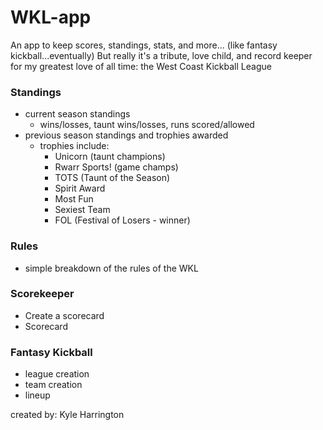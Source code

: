 # WKL-app
An app to keep scores, standings, stats, and more... (like fantasy kickball...eventually)
But really it's a tribute, love child, and record keeper for my greatest love of all time: the West Coast Kickball League

### Standings
  - current season standings
    - wins/losses, taunt wins/losses, runs scored/allowed 
  - previous season standings and trophies awarded
    - trophies include:
      - Unicorn (taunt champions)
      - Rwarr Sports! (game champs)
      - TOTS (Taunt of the Season)
      - Spirit Award
      - Most Fun
      - Sexiest Team
      - FOL (Festival of Losers - winner)

### Rules
  - simple breakdown of the rules of the WKL

### Scorekeeper
  - Create a scorecard
  - Scorecard 

### Fantasy Kickball
  - league creation
  - team creation
  - lineup



created by: Kyle Harrington
